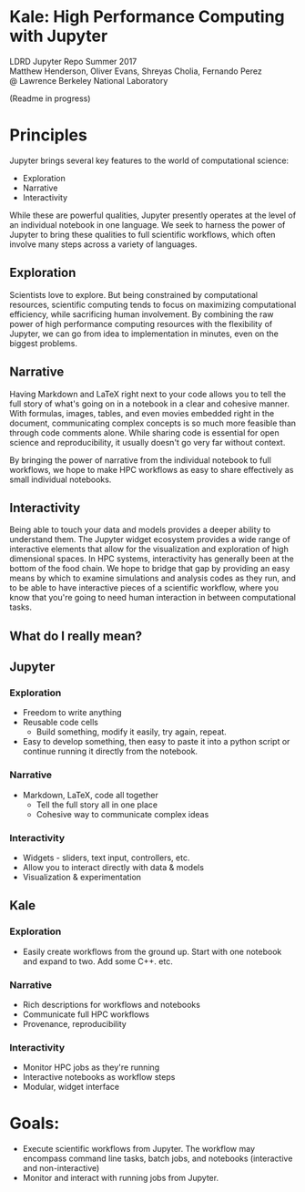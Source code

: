 # Kale: High Performance Computing with Jupyter
LDRD Jupyter Repo Summer 2017  
Matthew Henderson, 
Oliver Evans, 
Shreyas Cholia, 
Fernando Perez  
@ Lawrence Berkeley National Laboratory

(Readme in progress)

# Principles

Jupyter brings several key features to the world of computational science:
- Exploration
- Narrative
- Interactivity

While these are powerful qualities, Jupyter presently operates at the level of an individual notebook in one language.
We seek to harness the power of Jupyter to bring these qualities to full scientific workflows, which often involve many steps across a variety of languages.

## Exploration
Scientists love to explore.
But being constrained by computational resources, scientific computing tends to focus on maximizing computational efficiency, while sacrificing human involvement.
By combining the raw power of high performance computing resources with the flexibility of Jupyter, we can go from idea to implementation in minutes, even on the biggest problems.

## Narrative
Having Markdown and LaTeX right next to your code allows you to tell the full story of what's going on in a notebook in a clear and cohesive manner.
With formulas, images, tables, and even movies embedded right in the document, communicating complex concepts is so much more feasible than through code comments alone.
While sharing code is essential for open science and reproducibility, it usually doesn't go very far without context.

By bringing the power of narrative from the individual notebook to full workflows, we hope to make HPC workflows as easy to share effectively as small individual notebooks.

## Interactivity
Being able to touch your data and models provides a deeper ability to understand them.
The Jupyter widget ecosystem provides a wide range of interactive elements that allow for the visualization and exploration of high dimensional spaces.
In HPC systems, interactivity has generally been at the bottom of the food chain.
We hope to bridge that gap by providing an easy means by which to examine simulations and analysis codes as they run, and to be able to have interactive pieces of a scientific workflow, where you know that you're going to need human interaction in between computational tasks.

## What do I really mean?

## Jupyter
### Exploration
- Freedom to write anything
- Reusable code cells
    - Build something, modify it easily, try again, repeat. 
- Easy to develop something, then easy to paste it into a python script or continue running it directly from the notebook.

### Narrative
- Markdown, LaTeX, code all together
    - Tell the full story all in one place
    - Cohesive way to communicate complex ideas

### Interactivity
- Widgets - sliders, text input, controllers, etc.
- Allow you to interact directly with data & models
- Visualization & experimentation

## Kale
### Exploration
- Easily create workflows from the ground up. Start with one notebook and expand to two. Add some C++. etc.

### Narrative
- Rich descriptions for workflows and notebooks
- Communicate full HPC workflows 
- Provenance, reproducibility

### Interactivity
- Monitor HPC jobs as they're running
- Interactive notebooks as workflow steps
- Modular, widget interface




















# Goals:
- Execute scientific workflows from Jupyter. The workflow may encompass command line tasks, batch jobs, and notebooks (interactive and non-interactive)
- Monitor and interact with running jobs from Jupyter.
